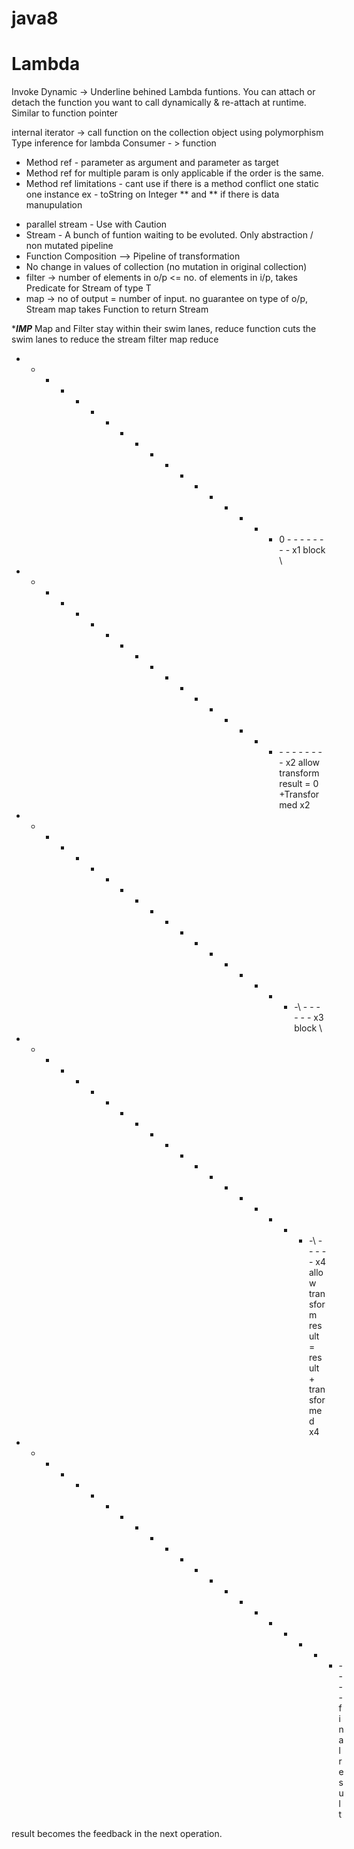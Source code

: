 # java8

<h1>Lambda</h1>

Invoke Dynamic  -> Underline behined Lambda funtions.
You can attach or detach the function you want to call dynamically & re-attach at runtime. Similar to function pointer

internal iterator -> call function on the collection object using polymorphism
Type inference for lambda
Consumer - > function 
<ul>
 <li>Method ref - parameter as argument and parameter as target</li>
<li>Method ref for multiple param is only applicable if the order is the same.</li>
<li>Method ref limitations - cant use if there is a method conflict one static one instance ex - toString on Integer ** and ** if there is data manupulation</li>
</ul>


<ul>
<li>parallel stream - Use with Caution</li>
<li>Stream - A bunch of funtion waiting to be evoluted. Only abstraction / non mutated pipeline</li>
<li>Function Composition --> Pipeline of transformation</li>
<li>No change in values of collection (no mutation in original collection)</li>
<li>filter -> number of elements in o/p <= no. of elements in i/p, takes Predicate<T> for Stream of type T</li>
<li>map -> no of output = number of input. no guarantee on type of o/p, Stream<T> map takes Function<T,R> to return Stream<R></li>
 </ul>
 
 ******IMP*****
 Map and Filter stay within their swim lanes, reduce function cuts the swim lanes to reduce the stream
     filter       map             reduce
- - - - - - - - - - - - - - - - - - 0 - - - - - - - -
 x1   block                        \
- - - - - - - - - - - - - - - - - - \- - - - - - - -
 x2   allow     transform            result = 0 +Transformed x2
- - - - - - - - - - - - - - - - - - - -\ - - - - - -
 x3   block                             \
- - - - - - - - - - - - - - - - - - - - -\ - - - - -
 x4   allow     transform                 result = result + transformed x4
- - - - - - - - - - - - - - - - - - - - - - \- - - -
                                             final result
 
 result becomes the feedback in the next operation.

